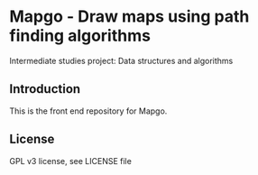 # Mapgo - Draw maps using path finding algorithms

Intermediate studies project: Data structures and algorithms

## Introduction

This is the front end repository for Mapgo.

## License

GPL v3 license, see LICENSE file